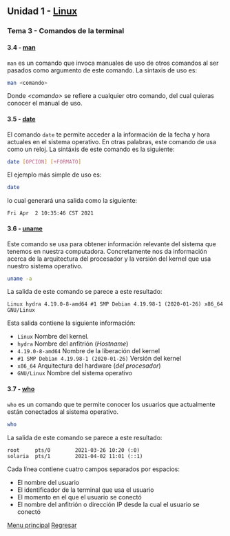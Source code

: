 
## Unidad 1 - [Linux](#start)

### Tema 3 - Comandos de la terminal

#### 3.4 - [man](#man)

`man` es un comando que invoca manuales de uso de otros comandos al ser pasados como argumento de este comando. La sintaxis de uso es:

```bash
man <comando>
```

Donde _\<comando\>_ se refiere a cualquier otro comando, del cual quieras conocer el manual de uso.

#### 3.5 - [date](#date)

El comando `date` te permite acceder a la información de la fecha y hora actuales en el sistema operativo. En otras palabras, este comando de usa como un reloj. La sintáxis de este comando es la siguiente:

```bash
date [OPCION] [+FORMATO]
```
 
 El ejemplo más simple de uso es:
 
 ```bash
date
```

lo cual generará una salida como la siguiente:

```output
Fri Apr  2 10:35:46 CST 2021
```


#### 3.6 - [uname](#uname)

Este comando se usa para obtener información relevante del sistema que tenemos en nuestra computadora. Concretamente nos da información acerca de la arquitectura del procesador y la versión del kernel que usa nuestro sistema operativo. 

```bash
uname -a
```

La salida de este comando se parece a este resultado:

```output
Linux hydra 4.19.0-8-amd64 #1 SMP Debian 4.19.98-1 (2020-01-26) x86_64 GNU/Linux
```

Esta salida contiene la siguiente información:

 - `Linux` Nombre del kernel.
 - `hydra` Nombre del anfitrión (_Hostname_)
 - `4.19.0-8-amd64` Nombre de la liberación del kernel
 - `#1 SMP Debian 4.19.98-1 (2020-01-26)` Versión del kernel
 - `x86_64` Arquitectura del hardware (_del procesador_)
 -  `GNU/Linux` Nombre del sistema operativo


#### 3.7 - [who](#who)

`who` es un comando que te permite conocer los usuarios que actualmente están conectados al sistema operativo.

```bash
who
```

La salida de este comando se parece a este resultado:

```output
root     pts/0        2021-03-26 10:20 (:0)
solaria  pts/1        2021-04-02 11:01 (::1)
```

Cada línea contiene cuatro campos separados por espacios:
 
 - El nombre del usuario
 - El identificador de la terminal que usa el usuario
 - El momento en el que el usuario se conectó
 - El nombre del anfitrión o dirección IP desde la cual el usuario se conectó



[Menu principal](./) [Regresar](./comandosTerminal#start)
